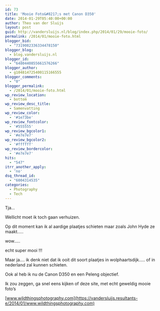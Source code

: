 ```yaml
---
id: 73
title: 'Mooie Foto&#8217;s met Canon D350'
date: 2014-01-29T05:40:00+00:00
author: Theo van der Sluijs
layout: post
guid: http://vandersluijs.nl/blog/index.php/2014/01/29/mooie-foto/
permalink: /2014/01/mooie-foto.html
blogger_bid:
  - "7319082336334478150"
blogger_blog:
  - blog.vandersluijs.nl
blogger_id:
  - "6480440855661576266"
blogger_author:
  - g104814725400115166555
blogger_comments:
  - "0"
blogger_permalink:
  - /2014/01/mooie-foto.html
wp_review_location:
  - bottom
wp_review_desc_title:
  - Samenvatting
wp_review_color:
  - '#1e73be'
wp_review_fontcolor:
  - '#555555'
wp_review_bgcolor1:
  - '#e7e7e7'
wp_review_bgcolor2:
  - '#ffffff'
wp_review_bordercolor:
  - '#e7e7e7'
hits:
  - "547"
itrr_another_apply:
  - 'no'
dsq_thread_id:
  - "6004314535"
categories:
  - Photography
  - Tech
---
```

Tja…

Wellicht moet ik toch gaan verhuizen.

Op dit moment kan ik al aardige plaatjes schieten maar zoals John Hyde ze maakt…..

wow…..

echt super mooi !!!<!--more-->

Maar ja…. ik denk niet dat ik ooit dit soort plaatjes in wolphaartsdijk….. of in nederland zal kunnen schieten.
  
Ook al heb ik nu de Canon D350 en een Peleng objectief.

Ik zou zeggen, ga snel eens kijken of deze site, met echt geweldig mooie foto’s

[www.wildthingsphotography.com](https://vandersluijs.resultants-e/2014/01/www.wildthingsphotography.com)